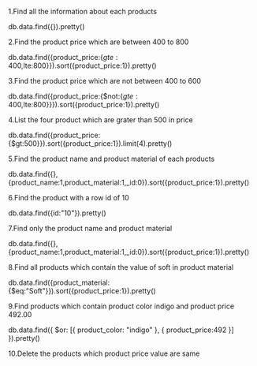 1.Find all the information about each products

db.data.find({}).pretty()

2.Find the product price which are between 400 to 800

db.data.find({product_price:{$gte:400,$lte:800}}).sort({product_price:1}).pretty()

3.Find the product price which are not between 400 to 600

db.data.find({product_price:{$not:{$gte:400,$lte:800}}}).sort({product_price:1}).pretty()

4.List the four product which are grater than 500 in price 

db.data.find({product_price:{$gt:500}}).sort({product_price:1}).limit(4).pretty()

5.Find the product name and product material of each products

db.data.find({},{product_name:1,product_material:1,_id:0}).sort({product_price:1}).pretty()

6.Find the product with a row id of 10

db.data.find({id:"10"}).pretty()

7.Find only the product name and product material

db.data.find({},{product_name:1,product_material:1,_id:0}).sort({product_price:1}).pretty()

8.Find all products which contain the value of soft in product material 

db.data.find({product_material:{$eq:"Soft"}}).sort({product_price:1}).pretty()

9.Find products which contain product color indigo  and product price 492.00

db.data.find({ $or: [{ product_color: "indigo" }, { product_price:492 }] }).pretty()

10.Delete the products which product price value are same





